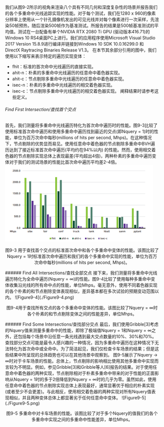 我们从图9-2所示的视角来渲染八个具有不同几何和深度复杂性的场景并报告我们的各个多重命中光线追踪实现的性能。对于每个测试，我们在1280 x 960的像素分辨率上使用从一个针孔摄像机发出的可见光线并对每个像素进行一次采样，先渲染50帧预热，随后渲染500帧作为基准测试。所报告的结果是500帧基准测试的平均值。测试在一台配备有单个NVIDIA RTX 2080 Ti GPU (驱动版本416.71)的Windows 10 RS4桌面PC上进行。我们的应用程序使用Microsoft Visual Studio 2017 Version 15.8.9进行编译并链接到Windows 10 SDK 10.0.16299.0 和 DirectX Raytracing Binaries Release V1.3。
在本节其余部分引用的图中，我们使用以下缩写来表示特定的遍历实现变体：
 - fhit：标准的首次命中光线遍历的直接实现。
 - ahit-n：朴素的多重命中光线遍历的任意命中着色器实现。
 - ahit-c：节点剔除多重命中光线遍历的任意命中着色器实现。
 - isec-n：朴素的多重命中光线遍历的相交着色器实现。
 - isec-c：节点剔除多重命中光线遍历的相交着色器实现。
阐释结果时请参考这些定义。
###### Find First Intersection/查找首个交点
首先，我们测量将多重命中光线遍历特化为首次命中遍历时的性能。图9-3比较了使用标准首次命中遍历和使用多重命中遍历找到最近的交点(即Nquery = 1)时的性能，单位为百万次命中每秒(millions of hits per second, Mhps)。在这种情况下，节点剔除的优势显而易见。使用任意命中着色器的节点剔除多重命中BVH遍历达到了接近标准首次命中遍历(平均约在94%以内) 的性能。然而，使用相交着色器的节点剔除实现总体上表现最差(平均超出4倍)，两种朴素的多重命中遍历变体对于我们的测试场景的性能比首次命中遍历平均差2-4倍。
![Figure9-3](./Figure9-3.png)
<p align="center">
图9-3 用于查找首个交点的标准首次命中和各个多重命中变体的性能。该图比较了Nquery = 1时标准首次命中遍历和我们的各个多重命中实现的性能，单位为百万次命中每秒(millions of hits per second, Mhps)。</p>
###### Find All Intersections/查找全部交点
接下来，我们测量将多重命中光线遍历特化为全命中遍历(Nquery = ∞)的性能。图9-4比较了使用每种多重命中变体收集沿光线的所有命中点的性能，单位Mhps。毫无意外，使用不同着色器实现的各个朴素的和节点剔除变体表现相似，差异基本都在多次试验的预期变动范围以内。
![Figure9-4](./Figure9-4.png)
<p align="center">
图9-4用于查找所有交点的各个多重命中变体的性能。该图比较了Nquery = ∞时各个朴素的和节点剔除变体之间的性能差异，单位Mhps。</p>
###### Find Some Intersections/查找部分交点
最后，我们使用Gribble[3]考虑的Nquery值来测量多重命中的性能，即除了极端值Nquery = 1和Nquery = ∞之外，还包括每个场景中沿任意一条光线遇到最大交点数量的10%、30%和70%。查找部分交点可能是最令人感兴趣的一种情况，因为多重命中遍历在这种情况下无法特化为首次命中或全命中。为了简洁起见，我们仅检查卡车场景的结果；但是这些结果中所呈现的总体趋势也可以在其他场景中观察到。
图9-5展示了Nquery → ∞时对于卡车场景的性能。总体上，节点剔除的影响相比使用其他多重命中实现而言较为不明显。例如，参见Gribble[3]和Gribble等人[6]报告的结果。对于使用任意命中着色器的两种实现，节点剔除相对于朴素多重命中带来的对于性能的正面影响从Nquery = 1时的多于2倍降低到Nquery = ∞时的几乎为零。虽然如此，使用任意命中着色器的节点剔除实现总体上表现最好，通常显著优于相应的朴素实现 (或者至少不会更差)。与此相反，使用相交着色器的两种实现对所有Nquery值表现相似，并且两种变体总体上都显著劣于任何任意命中变体。
![Figure9-5](./Figure9-5.png)
<p align="center">
图9-5 多重命中对卡车场景的性能。该图比较了对于多个Nquery的值我们的各个多重命中实现之间的多重命中性能差异，单位Mhps。</p>